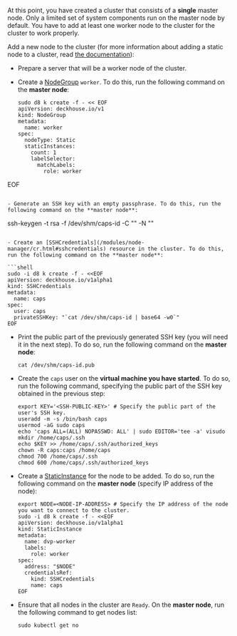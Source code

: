 <script type="text/javascript" src='{% javascript_asset_tag getting-started %}[_assets/js/getting-started.js]{% endjavascript_asset_tag %}'></script>
<script type="text/javascript" src='{% javascript_asset_tag getting-started-access %}[_assets/js/getting-started-access.js]{% endjavascript_asset_tag %}'></script>
<script type="text/javascript" src='{% javascript_asset_tag bcrypt %}[_assets/js/bcrypt.js]{% endjavascript_asset_tag %}'></script>

At this point, you have created a cluster that consists of a **single** master node. Only a limited set of system components run on the master node by default. You have to add at least one worker node to the cluster for the cluster to work properly.

Add a new node to the cluster (for more information about adding a static node to a cluster, read [the documentation](/products/virtualization-platform/documentation/admin/platform-management/platform-scaling/node/bare-metal-node.html#adding-nodes-to-a-bare-metal-cluster)):

- Prepare a server that will be a worker node of the cluster.

- Create a [NodeGroup](/modules/node-manager/cr.html#nodegroup) `worker`. To do this, run the following command on the **master node**:


  ```shell
  sudo d8 k create -f - << EOF
  apiVersion: deckhouse.io/v1
  kind: NodeGroup
  metadata:
    name: worker
  spec:
    nodeType: Static
    staticInstances:
      count: 1
      labelSelector:
        matchLabels:
          role: worker
EOF
  ```
  
- Generate an SSH key with an empty passphrase. To do this, run the following command on the **master node**:

  ```
  ssh-keygen -t rsa -f /dev/shm/caps-id -C "" -N ""
  ```

- Create an [SSHCredentials](/modules/node-manager/cr.html#sshcredentials) resource in the cluster. To do this, run the following command on the **master node**:

  ```shell
  sudo -i d8 k create -f - <<EOF
  apiVersion: deckhouse.io/v1alpha1
  kind: SSHCredentials
  metadata:
    name: caps
  spec:
    user: caps
    privateSSHKey: "`cat /dev/shm/caps-id | base64 -w0`"
  EOF
  ```

- Print the public part of the previously generated SSH key (you will need it in the next step). To do so, run the following command on the **master node**:

  ```
  cat /dev/shm/caps-id.pub
  ```

- Create the `caps` user on the **virtual machine you have started**. To do so, run the following command, specifying the public part of the SSH key obtained in the previous step:

  ```shell
  export KEY='<SSH-PUBLIC-KEY>' # Specify the public part of the user's SSH key.
  useradd -m -s /bin/bash caps
  usermod -aG sudo caps
  echo 'caps ALL=(ALL) NOPASSWD: ALL' | sudo EDITOR='tee -a' visudo
  mkdir /home/caps/.ssh
  echo $KEY >> /home/caps/.ssh/authorized_keys
  chown -R caps:caps /home/caps
  chmod 700 /home/caps/.ssh
  chmod 600 /home/caps/.ssh/authorized_keys
  ```

- Create a [StaticInstance](/modules/node-manager/cr.html#staticinstance) for the node to be added. To do so, run the following command on the **master node** (specify IP address of the node):

  ```shell
  export NODE=<NODE-IP-ADDRESS> # Specify the IP address of the node you want to connect to the cluster.
  sudo -i d8 k create -f - <<EOF
  apiVersion: deckhouse.io/v1alpha1
  kind: StaticInstance
  metadata:
    name: dvp-worker
    labels:
      role: worker
  spec:
    address: "$NODE"
    credentialsRef:
      kind: SSHCredentials
      name: caps
  EOF
  ```

- Ensure that all nodes in the cluster are `Ready`.
  On the **master node**, run the following command to get nodes list:

  ```shell
  sudo kubectl get no
  ```
